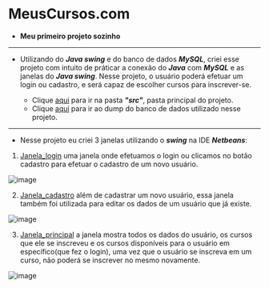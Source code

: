 # MeusCursos.com

* __Meu primeiro projeto sozinho__  
---

* Utilizando do **_Java swing_** e do banco de dados **_MySQL_**, criei esse projeto com intuito de práticar a conexão do **_Java_** com **_MySQL_** e as janelas do **_Java swing_**. Nesse projeto, o usuário poderá efetuar um login ou cadastro, e será capaz de escolher cursos para inscrever-se.

   * Clique [aqui](https://github.com/JaoVitorPeixoto/MeusCursos.com/tree/main/Arquivos-do-projeto/src) para ir na pasta __*"src"*__, pasta principal do projeto.
   * Clique [aqui](https://github.com/JaoVitorPeixoto/MeusCursos.com/tree/main/Dump_login) para ir ao dump do banco de dados utilizado nesse projeto.
---

* Nesse projeto eu criei 3 janelas utilizando o **_swing_** na IDE **_Netbeans_**:

1.  [Janela_login](https://github.com/JaoVitorPeixoto/MeusCursos.com/blob/main/Arquivos-do-projeto/src/VIEWS/Janela_login.java) uma janela onde efetuamos o login ou clicamos no botão cadastro para efetuar o cadastro de um novo usuário. 

![image](https://user-images.githubusercontent.com/95388915/161402367-419930eb-bd79-4ef5-87ad-c8a69d419142.png)

2.  [Janela_cadastro](https://github.com/JaoVitorPeixoto/MeusCursos.com/blob/main/Arquivos-do-projeto/src/VIEWS/Janela_cadastro.java) além de cadastrar um novo usuário, essa janela também foi utilizada para editar os dados de um usuário que já existe.

![image](https://user-images.githubusercontent.com/95388915/161402507-a6531dbf-4bf1-4af2-b2c4-e3600ab7fa0b.png)

3.  [Janela_principal](https://github.com/JaoVitorPeixoto/MeusCursos.com/blob/main/Arquivos-do-projeto/src/VIEWS/Janela_principal.java) a janela mostra todos os dados do usuário, os cursos que ele se inscreveu e os cursos disponíveis para o usuário em específico(que fez o login), uma vez que o usuário se inscreva em um curso, não poderá se inscrever no mesmo novamente. 

![image](https://user-images.githubusercontent.com/95388915/161402785-69a61aae-6734-4bd4-99df-61520f2a7f20.png)



